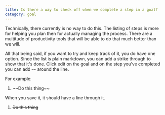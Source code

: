 ```yaml
---
title: Is there a way to check off when we complete a step in a goal?
category: goal
---
```

Technically, there currently is no way to do this. The listing of steps is more for helping you plan then for actually managing the process. There are a multitude of productivity tools that will be able to do that much better than we will.

All that being said, if you want to try and keep track of it, you do have one option. Since the list is plain markdown, you can add a strike through to show that it's done. Click edit on the goal and on the step you've completed you can add `~~` around the line.

For example:

1. \~\~Do this thing\~\~

When you save it, it should have a line through it.

1. ~~Do this thing~~
